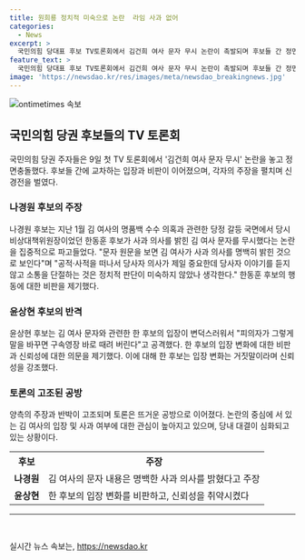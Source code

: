 ```yaml
---
title: 원희룡 정치적 미숙으로 논란  라임 사과 없어
categories:
  - News
excerpt: >
  국민의힘 당대표 후보 TV토론회에서 김건희 여사 문자 무시 논란이 촉발되며 후보들 간 정면충돌. 나 후보는 문제 제기하고, 한 후보는 여사의 사과 없음을 지적하며 반박. 윤 후보는 한 후보의 변론을 비판하고, 원 후보는 입장을 내다가 말을 아꼈다. 사건의 심각성과 후보들 간 갈등이 공론화됨.
feature_text: >
  국민의힘 당대표 후보 TV토론회에서 김건희 여사 문자 무시 논란이 촉발되며 후보들 간 정면충돌. 나 후보는 문제 제기하고, 한 후보는 여사의 사과 없음을 지적하며 반박. 윤 후보는 한 후보의 변론을 비판하고, 원 후보는 입장을 내다가 말을 아꼈다. 사건의 심각성과 후보들 간 갈등이 공론화됨.
image: 'https://newsdao.kr/res/images/meta/newsdao_breakingnews.jpg'
---
```


<p><img src="https://newsdao.kr/res/images/meta/newsdao_breakingnews.jpg" alt="ontimetimes 속보" /></p>

<h2 data-ke-size="size26">국민의힘 당권 후보들의 TV 토론회</h2>

<p data-ke-size="size16">국민의힘 당권 주자들은 9일 첫 TV 토론회에서 '김건희 여사 문자 무시' 논란을 놓고 정면충돌했다. 후보들 간에 교차하는 입장과 비판이 이어졌으며, 각자의 주장을 펼치며 신경전을 벌였다.</p>

<h3>나경원 후보의 주장</h3>

<p data-ke-size="size16">나경원 후보는 지난 1월 김 여사의 명품백 수수 의혹과 관련한 당정 갈등 국면에서 당시 비상대책위원장이었던 한동훈 후보가 사과 의사를 밝힌 김 여사 문자를 무시했다는 논란을 집중적으로 파고들었다. "문자 원문을 보면 김 여사가 사과 의사를 명백히 밝힌 것으로 보인다"며 "공적·사적을 떠나서 당사자 의사가 제일 중요한데 당사자 이야기를 듣지 않고 소통을 단절하는 것은 정치적 판단이 미숙하지 않았나 생각한다." 한동훈 후보의 행동에 대한 비판을 제기했다.</p>

<h3>윤상현 후보의 반격</h3>

<p data-ke-size="size16">윤상현 후보는 김 여사 문자와 관련한 한 후보의 입장이 변덕스러워서 "피의자가 그렇게 말을 바꾸면 구속영장 바로 때려 버린다"고 공격했다. 한 후보의 입장 변화에 대한 비판과 신뢰성에 대한 의문을 제기했다. 이에 대해 한 후보는 입장 변화는 거짓말이라며 신뢰성을 강조했다.</p>

<h3>토론의 고조된 공방</h3>

<p data-ke-size="size16">양측의 주장과 반박이 고조되며 토론은 뜨거운 공방으로 이어졌다. 논란의 중심에 서 있는 김 여사의 입장 및 사과 여부에 대한 관심이 높아지고 있으며, 당내 대결이 심화되고 있는 상황이다.</p>

<table>
    <tr>
        <th>후보</th>
        <th>주장</th>
    </tr>
    <tr>
        <td style="text-align: center; height: 17px;"><b>나경원</b></td>
        <td>김 여사의 문자 내용은 명백한 사과 의사를 밝혔다고 주장</td>
    </tr>
    <tr>
        <td style="text-align: center; height: 17px;"><b>윤상현</b></td>
        <td>한 후보의 입장 변화를 비판하고, 신뢰성을 취약시켰다</td>
    </tr>
</table>

<hr>

<p data-ke-size="size16">&nbsp;</p>
실시간 뉴스 속보는, <a href="https://newsdao.kr" rel="dofollow">https://newsdao.kr</a>


